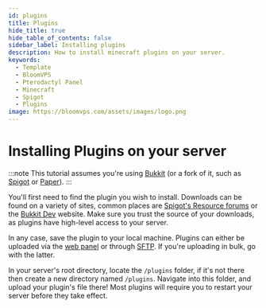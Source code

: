 ```yaml
---
id: plugins
title: Plugins
hide_title: true
hide_table_of_contents: false
sidebar_label: Installing plugins
description: How to install minecraft plugins on your server.
keywords:
  - Template
  - BloomVPS
  - Pterodactyl Panel
  - Minecraft
  - Spigot
  - Plugins
image: https://bloomvps.com/assets/images/logo.png
---
```

# Installing Plugins on your server
:::note
This tutorial assumes you're using [Bukkit](https://bukkit.org) (or a fork of it, such as [Spigot](https://spigotmc.org) or [Paper](https://papermc.io)).
:::

You'll first need to find the plugin you wish to install. Downloads can be found on a variety of sites, common places are [Spigot's Resource forums](https://spigotmc.org/resources) or the [Bukkit Dev](https://dev.bukkit.org) website. Make sure you trust the source of your downloads, as plugins have high-level access to your server.

In any case, save the plugin to your local machine. Plugins can either be uploaded via the [web panel](https://mc.bloom.host) or through [SFTP](https://docs.bloom.host/how-to-use-sftp). If you're uploading in bulk, go with the latter.

In your server's root directory, locate the `/plugins` folder, if it's not there then create a new directory named `/plugins`. Navigate into this folder, and upload your plugin's file there! Most plugins will require you to restart your server before they take effect.
